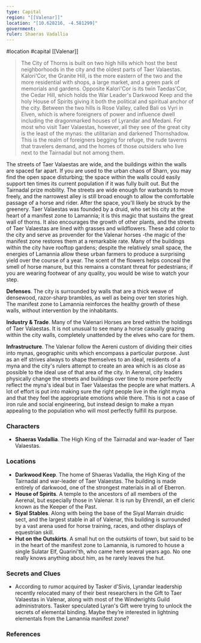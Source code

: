 ```yaml
---
type: Capital
region: "[[Valenar]]"
location: "[10.628216, -4.581299]"
government: 
ruler: Shaeras Vadallia
---
```

 #location #capital [[Valenar]]

> The City of Thorns is built on two high hills which host the best neighborhoods in the city and the oldest parts of Taer Valaestas. Kalori'Cor, the Granite Hill, is the more eastern of the two and the more residential with shops, a large market, and a green park of memorials and gardens. Opposite Kalori'Cor is its twin Taedas'Cor, the Cedar Hill, which holds the War Leader's Darkwood Keep and the holy House of Spirits giving it both the political and spiritual anchor of the city. Between the two hills is Rose Valley, called Bali os Vyri in Elven, which is where foreigners of power and influence dwell including the dragonmarked houses of Lyrandar and Medani. For most who visit Taer Valaestas, however, all they see of the great city is the least of the mynas: the utilitarian and darkened Thornshadow. This is the realm of foreigners begging for refuge, the rude taverns that travelers demand, and the homes of those outsiders who live next to the Tairnadal but not among them.

The streets of Taer Valaestas are wide, and the buildings within the walls are spaced far apart. If you are used to the urban chaos of Sharn, you may find the open space disturbing; the space within the walls could easily support ten times its current population if it was fully built out. But the Tairnadal prize mobility. The streets are wide enough for warbands to move freely, and the narrowest alley is still broad enough to allow the comfortable passage of a horse and rider. After the space, you'll likely be struck by the greenery. Taer Valaestas was founded by a druid, who set his city at the heart of a manifest zone to Lamannia; it is this magic that sustains the great wall of thorns. It also encourages the growth of other plants, and the streets of Taer Valaestas are lined with grasses and wildflowers. These add color to the city and serve as provender for the Valenar horses -the magic of the manifest zone restores them at a remarkable rate. Many of the buildings within the city have rooftop gardens; despite the relatively small space, the energies of Lamannia allow these urban farmers to produce a surprising yield over the course of a year. The scent of the flowers helps conceal the smell of horse manure, but this remains a constant threat for pedestrians; if you are wearing footwear of any quality, you would be wise to watch your step.

**Defenses**. The city is surrounded by walls that are a thick weave of densewood, razor-sharp brambles, as well as being over ten stories high. The manifest zone to Lamannia reinforces the healthy growth of these walls, without intervention by the inhabitants.

**Industry & Trade**. Many of the Valenari Horses are bred within the holdings of Taer Valaestas. It is not unusual to see many a horse casually grazing within the city walls, completely unattended by the elves who care for them.

**Infrastructure**. The Valenar follow the Aereni custom of dividing their cities into mynas, geographic units which encompass a particular purpose. Just as an elf strives always to shape themselves to an ideal, residents of a myna and the city's rulers attempt to create an area which is as close as possible to the ideal use of that area of the city. In Aerenal, city leaders physically change the streets and buildings over time to more perfectly reflect the myna's ideal but in Taer Valaestas the people are what matters. A lot of effort is put into making sure the right people live in the right myna and that they feel the appropriate emotions while there. This is not a case of iron rule and social engineering, but instead design to make a myan appealing to the population who will most perfectly fulfill its purpose.

### Characters

- **Shaeras Vadallia**. The High King of the Tairnadal and war-leader of Taer Valaestas.

### Locations

- **Darkwood Keep**. The home of Shaeras Vadallia, the High King of the Tairnadal and war-leader of Taer Valaestas. The building is made entirely of darkwood, one of the strongest materials in all of Eberron.
- **House of Spirits**. A temple to the ancestors of all members of the Aerenal, but especially those in Valenar. It is run by Ehrendil, an elf cleric known as the Keeper of the Past.
- **Siyal Stables**. Along with being the base of the Siyal Marrain druidic sect, and the largest stable in all of Valenar, this building is surrounded by a vast arena used for horse training, races, and other displays of equestrian skill.
- **Hut on the Outskirts**. A small hut on the outskirts of town, but said to be in the heart of the manifest zone to Lamannia, is rumored to house a single Sulatar Elf, Quarini'th, who came here several years ago. No one really knows anything about him, as he rarely leaves the hut.

### Secrets and Clues

- According to rumor acquired by Tasker d'Sivis, Lyrandar leadership recently relocated many of their best researchers in the Gift to Taer Valaestas in Valenar, along with most of the Windwrights Guild administrators. Tasker speculated Lyran's Gift were trying to unlock the secrets of elemental binding. Maybe they’re interested in lightning elementals from the Lamannia manifest zone?

### References
